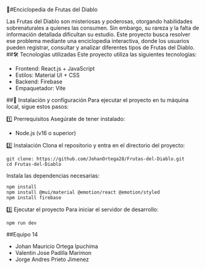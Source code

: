 📖#Enciclopedia de Frutas del Diablo 

Las Frutas del Diablo son misteriosas y poderosas, otorgando habilidades sobrenaturales a quienes las consumen. Sin embargo, su rareza y la falta de información detallada dificultan su estudio. Este proyecto busca resolver ese problema mediante una enciclopedia interactiva, donde los usuarios pueden registrar, consultar y analizar diferentes tipos de Frutas del Diablo.
##🛠️ Tecnologías utilizadas
Este proyecto utiliza las siguientes tecnologías:

- Frontend: React.js + JavaScript
- Estilos: Material UI + CSS
- Backend: Firebase 
- Empaquetador: Vite

##📌 Instalación y configuración
Para ejecutar el proyecto en tu máquina local, sigue estos pasos:

1️⃣ Prerrequisitos
Asegúrate de tener instalado:
- Node.js (v16 o superior)

2️⃣ Instalación
Clona el repositorio y entra en el directorio del proyecto:
```
git clone: https://github.com/JohanOrtega28/Frutas-del-Diablo.git
cd Frutas-del-Diablo
```
Instala las dependencias necesarias:
```
npm install
npm install @mui/material @emotion/react @emotion/styled
npm install firebase
```
3️⃣ Ejecutar el proyecto
Para iniciar el servidor de desarrollo:
```
npm run dev
```
##Equipo 14
- Johan Mauricio Ortega Ipuchima
- Valentin Jose Padilla Marimon
- Jorge Andres Prieto Jimenez
